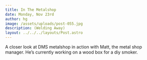 ```yaml
---
title: In The Metalshop
date: Monday, Nov 23rd
author: hg
image: /assets/uploads/post-055.jpg
description: (Welding Away)
layout: ../../../layouts/Post.astro
---
```


A closer look at DMS metalshop in action with Matt, the metal shop manager. He’s currently working on a wood box for a diy smoker.
